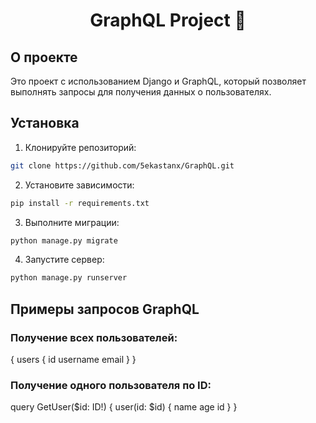 <h1 style="text-align: center;">GraphQL Project 🐬</h1>

## О проекте

Это проект с использованием Django и GraphQL, который позволяет выполнять запросы для получения данных о пользователях.

## Установка

1. Клонируйте репозиторий:

```bash
git clone https://github.com/5ekastanx/GraphQL.git
```
2. Установите зависимости:
```bash
pip install -r requirements.txt
```
3. Выполните миграции:
```bash
python manage.py migrate
```
4. Запустите сервер:
```bash
python manage.py runserver
```
## Примеры запросов GraphQL
### Получение всех пользователей:
{
  users {
    id
    username
    email
  }
}
### Получение одного пользователя по ID:
query GetUser($id: ID!) {
  user(id: $id) {
    name
    age
    id
  }
}
